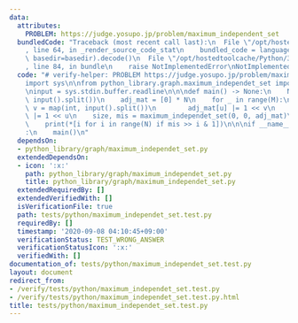 ```yaml
---
data:
  attributes:
    PROBLEM: https://judge.yosupo.jp/problem/maximum_independent_set
  bundledCode: "Traceback (most recent call last):\n  File \"/opt/hostedtoolcache/Python/3.8.5/x64/lib/python3.8/site-packages/onlinejudge_verify/documentation/build.py\"\
    , line 64, in _render_source_code_stat\n    bundled_code = language.bundle(stat.path,\
    \ basedir=basedir).decode()\n  File \"/opt/hostedtoolcache/Python/3.8.5/x64/lib/python3.8/site-packages/onlinejudge_verify/languages/python.py\"\
    , line 84, in bundle\n    raise NotImplementedError\nNotImplementedError\n"
  code: "# verify-helper: PROBLEM https://judge.yosupo.jp/problem/maximum_independent_set\n\
    import sys\n\nfrom python_library.graph.maximum_independet_set import maximum_independet_set\n\
    \ninput = sys.stdin.buffer.readline\n\n\ndef main() -> None:\n    N, M = map(int,\
    \ input().split())\n    adj_mat = [0] * N\n    for _ in range(M):\n        u,\
    \ v = map(int, input().split())\n        adj_mat[u] |= 1 << v\n        adj_mat[v]\
    \ |= 1 << u\n    size, mis = maximum_independet_set(0, 0, adj_mat)\n    print(size)\n\
    \    print(*[i for i in range(N) if mis >> i & 1])\n\n\nif __name__ == \"__main__\"\
    :\n    main()\n"
  dependsOn:
  - python_library/graph/maximum_independet_set.py
  extendedDependsOn:
  - icon: ':x:'
    path: python_library/graph/maximum_independet_set.py
    title: python_library/graph/maximum_independet_set.py
  extendedRequiredBy: []
  extendedVerifiedWith: []
  isVerificationFile: true
  path: tests/python/maximum_independet_set.test.py
  requiredBy: []
  timestamp: '2020-09-08 04:10:45+09:00'
  verificationStatus: TEST_WRONG_ANSWER
  verificationStatusIcon: ':x:'
  verifiedWith: []
documentation_of: tests/python/maximum_independet_set.test.py
layout: document
redirect_from:
- /verify/tests/python/maximum_independet_set.test.py
- /verify/tests/python/maximum_independet_set.test.py.html
title: tests/python/maximum_independet_set.test.py
---
```

